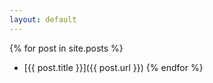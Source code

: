 ```yaml
---
layout: default
---
```


{% for post in site.posts %}
*    [{{ post.title }}]({{ post.url }})
{% endfor %}
